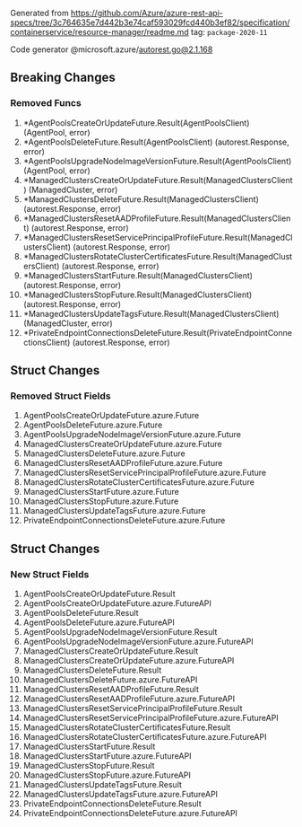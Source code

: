 Generated from https://github.com/Azure/azure-rest-api-specs/tree/3c764635e7d442b3e74caf593029fcd440b3ef82/specification/containerservice/resource-manager/readme.md tag: `package-2020-11`

Code generator @microsoft.azure/autorest.go@2.1.168

## Breaking Changes

### Removed Funcs

1. *AgentPoolsCreateOrUpdateFuture.Result(AgentPoolsClient) (AgentPool, error)
1. *AgentPoolsDeleteFuture.Result(AgentPoolsClient) (autorest.Response, error)
1. *AgentPoolsUpgradeNodeImageVersionFuture.Result(AgentPoolsClient) (AgentPool, error)
1. *ManagedClustersCreateOrUpdateFuture.Result(ManagedClustersClient) (ManagedCluster, error)
1. *ManagedClustersDeleteFuture.Result(ManagedClustersClient) (autorest.Response, error)
1. *ManagedClustersResetAADProfileFuture.Result(ManagedClustersClient) (autorest.Response, error)
1. *ManagedClustersResetServicePrincipalProfileFuture.Result(ManagedClustersClient) (autorest.Response, error)
1. *ManagedClustersRotateClusterCertificatesFuture.Result(ManagedClustersClient) (autorest.Response, error)
1. *ManagedClustersStartFuture.Result(ManagedClustersClient) (autorest.Response, error)
1. *ManagedClustersStopFuture.Result(ManagedClustersClient) (autorest.Response, error)
1. *ManagedClustersUpdateTagsFuture.Result(ManagedClustersClient) (ManagedCluster, error)
1. *PrivateEndpointConnectionsDeleteFuture.Result(PrivateEndpointConnectionsClient) (autorest.Response, error)

## Struct Changes

### Removed Struct Fields

1. AgentPoolsCreateOrUpdateFuture.azure.Future
1. AgentPoolsDeleteFuture.azure.Future
1. AgentPoolsUpgradeNodeImageVersionFuture.azure.Future
1. ManagedClustersCreateOrUpdateFuture.azure.Future
1. ManagedClustersDeleteFuture.azure.Future
1. ManagedClustersResetAADProfileFuture.azure.Future
1. ManagedClustersResetServicePrincipalProfileFuture.azure.Future
1. ManagedClustersRotateClusterCertificatesFuture.azure.Future
1. ManagedClustersStartFuture.azure.Future
1. ManagedClustersStopFuture.azure.Future
1. ManagedClustersUpdateTagsFuture.azure.Future
1. PrivateEndpointConnectionsDeleteFuture.azure.Future

## Struct Changes

### New Struct Fields

1. AgentPoolsCreateOrUpdateFuture.Result
1. AgentPoolsCreateOrUpdateFuture.azure.FutureAPI
1. AgentPoolsDeleteFuture.Result
1. AgentPoolsDeleteFuture.azure.FutureAPI
1. AgentPoolsUpgradeNodeImageVersionFuture.Result
1. AgentPoolsUpgradeNodeImageVersionFuture.azure.FutureAPI
1. ManagedClustersCreateOrUpdateFuture.Result
1. ManagedClustersCreateOrUpdateFuture.azure.FutureAPI
1. ManagedClustersDeleteFuture.Result
1. ManagedClustersDeleteFuture.azure.FutureAPI
1. ManagedClustersResetAADProfileFuture.Result
1. ManagedClustersResetAADProfileFuture.azure.FutureAPI
1. ManagedClustersResetServicePrincipalProfileFuture.Result
1. ManagedClustersResetServicePrincipalProfileFuture.azure.FutureAPI
1. ManagedClustersRotateClusterCertificatesFuture.Result
1. ManagedClustersRotateClusterCertificatesFuture.azure.FutureAPI
1. ManagedClustersStartFuture.Result
1. ManagedClustersStartFuture.azure.FutureAPI
1. ManagedClustersStopFuture.Result
1. ManagedClustersStopFuture.azure.FutureAPI
1. ManagedClustersUpdateTagsFuture.Result
1. ManagedClustersUpdateTagsFuture.azure.FutureAPI
1. PrivateEndpointConnectionsDeleteFuture.Result
1. PrivateEndpointConnectionsDeleteFuture.azure.FutureAPI
